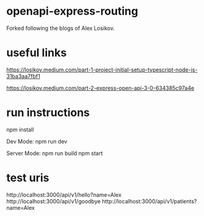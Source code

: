 # openapi-express-routing
Forked following the blogs of Alex Losikov.

# useful links
https://losikov.medium.com/part-1-project-initial-setup-typescript-node-js-31ba3aa7fbf1

https://losikov.medium.com/part-2-express-open-api-3-0-634385c97a4e

# run instructions
npm install

Dev Mode:
npm run dev

Server Mode:
npm run build
npm start

# test uris
http://localhost:3000/api/v1/hello?name=Alex
http://localhost:3000/api/v1/goodbye
http://localhost:3000/api/v1/patients?name=Alex